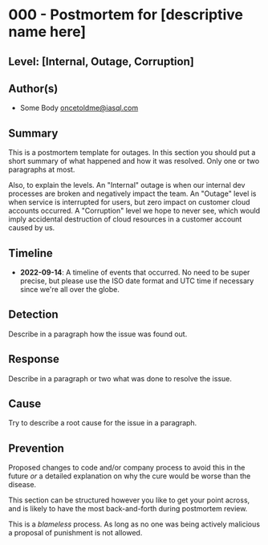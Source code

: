 # 000 - Postmortem for [descriptive name here]

## Level: [Internal, Outage, Corruption]

## Author(s)

- Some Body <oncetoldme@iasql.com>

## Summary

This is a postmortem template for outages. In this section you should put a short summary of what happened and how it was resolved. Only one or two paragraphs at most.

Also, to explain the levels. An "Internal" outage is when our internal dev processes are broken and negatively impact the team. An "Outage" level is when service is interrupted for users, but zero impact on customer cloud accounts occurred. A "Corruption" level we hope to never see, which would imply accidental destruction of cloud resources in a customer account caused by us.

## Timeline

- **2022-09-14**: A timeline of events that occurred. No need to be super precise, but please use the ISO date format and UTC time if necessary since we're all over the globe.

## Detection

Describe in a paragraph how the issue was found out.

## Response

Describe in a paragraph or two what was done to resolve the issue.

## Cause

Try to describe a root cause for the issue in a paragraph.

## Prevention

Proposed changes to code and/or company process to avoid this in the future *or* a detailed explanation on why the cure would be worse than the disease.

This section can be structured however you like to get your point across, and is likely to have the most back-and-forth during postmortem review.

This is a *blameless* process. As long as no one was being actively malicious a proposal of punishment is not allowed.